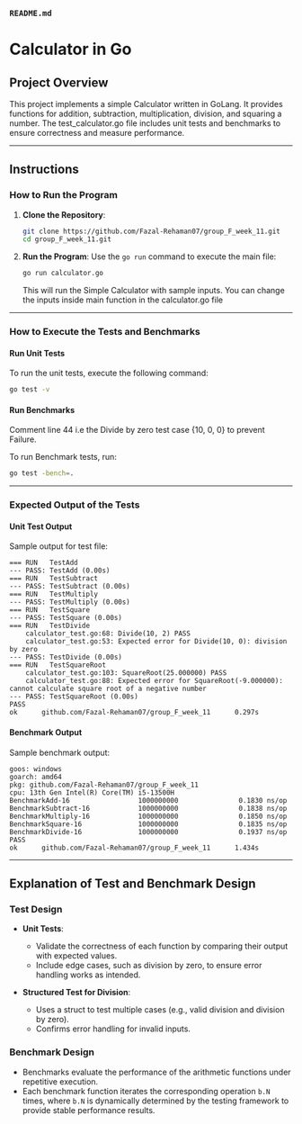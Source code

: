 ### `README.md`

# Calculator in Go

## **Project Overview**
This project implements a simple Calculator written in GoLang. It provides functions for addition, subtraction, multiplication, division, and squaring a number. The test_calculator.go file includes unit tests and benchmarks to ensure correctness and measure performance.

---

## **Instructions**

### **How to Run the Program**
1. **Clone the Repository**:
   ```bash
   git clone https://github.com/Fazal-Rehaman07/group_F_week_11.git
   cd group_F_week_11.git
   ```
2. **Run the Program**:
   Use the `go run` command to execute the main file:
   ```bash
   go run calculator.go
   ```
   This will run the Simple Calculator with sample inputs. You can change the inputs inside main function in the calculator.go file

---

### **How to Execute the Tests and Benchmarks**

#### **Run Unit Tests**
To run the unit tests, execute the following command:
```bash
go test -v
```

#### **Run Benchmarks**
Comment line 44 i.e the Divide by zero test case {10, 0, 0} to prevent Failure.  

To run Benchmark tests, run:
```bash
go test -bench=.
```

---

### **Expected Output of the Tests**

#### **Unit Test Output**
Sample output for test file:
```
=== RUN   TestAdd
--- PASS: TestAdd (0.00s)
=== RUN   TestSubtract
--- PASS: TestSubtract (0.00s)
=== RUN   TestMultiply
--- PASS: TestMultiply (0.00s)
=== RUN   TestSquare
--- PASS: TestSquare (0.00s)
=== RUN   TestDivide
    calculator_test.go:68: Divide(10, 2) PASS
    calculator_test.go:53: Expected error for Divide(10, 0): division by zero
--- PASS: TestDivide (0.00s)
=== RUN   TestSquareRoot
    calculator_test.go:103: SquareRoot(25.000000) PASS
    calculator_test.go:88: Expected error for SquareRoot(-9.000000): cannot calculate square root of a negative number
--- PASS: TestSquareRoot (0.00s)
PASS
ok      github.com/Fazal-Rehaman07/group_F_week_11      0.297s

```

#### **Benchmark Output**
Sample benchmark output:
```
goos: windows
goarch: amd64
pkg: github.com/Fazal-Rehaman07/group_F_week_11
cpu: 13th Gen Intel(R) Core(TM) i5-13500H
BenchmarkAdd-16                 1000000000               0.1830 ns/op
BenchmarkSubtract-16            1000000000               0.1838 ns/op
BenchmarkMultiply-16            1000000000               0.1850 ns/op
BenchmarkSquare-16              1000000000               0.1835 ns/op
BenchmarkDivide-16              1000000000               0.1937 ns/op
PASS
ok      github.com/Fazal-Rehaman07/group_F_week_11      1.434s

```

---

## **Explanation of Test and Benchmark Design**

### **Test Design**
- **Unit Tests**:
  - Validate the correctness of each function by comparing their output with expected values.
  - Include edge cases, such as division by zero, to ensure error handling works as intended.

- **Structured Test for Division**:
  - Uses a struct to test multiple cases (e.g., valid division and division by zero).
  - Confirms error handling for invalid inputs.

### **Benchmark Design**
- Benchmarks evaluate the performance of the arithmetic functions under repetitive execution.
- Each benchmark function iterates the corresponding operation `b.N` times, where `b.N` is dynamically determined by the testing framework to provide stable performance results.

